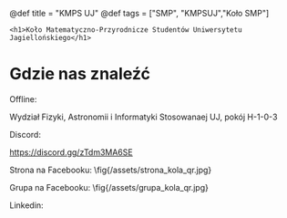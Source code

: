 @def title = "KMPS UJ"
@def tags = ["SMP", "KMPSUJ","Koło SMP"]

~~~
<h1>Koło Matematyczno-Przyrodnicze Studentów Uniwersytetu Jagiellońskiego</h1>
~~~
# Gdzie nas znaleźć
Offline: 
 
Wydział Fizyki, Astronomii i Informatyki Stosowanaej UJ, pokój H-1-0-3
 
Discord: 
 
https://discord.gg/zTdm3MA6SE
 
Strona na Facebooku: \fig{/assets/strona_kola_qr.jpg}
 
Grupa na Facebooku: \fig{/assets/grupa_kola_qr.jpg}
 
Linkedin:
 
